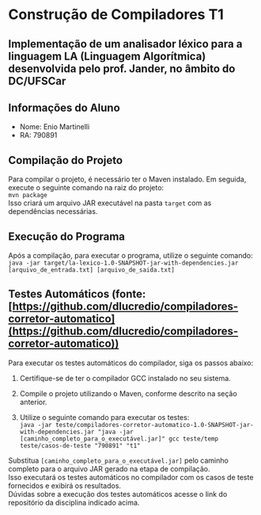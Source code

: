 # Construção de Compiladores T1
## Implementação de um analisador léxico para a linguagem LA (Linguagem Algorítmica) desenvolvida pelo prof. Jander, no âmbito do DC/UFSCar

## Informações do Aluno
- Nome: Enio Martinelli
- RA: 790891

## Compilação do Projeto
Para compilar o projeto, é necessário ter o Maven instalado. Em seguida, execute o seguinte comando na raiz do projeto:  
`mvn package`  
Isso criará um arquivo JAR executável na pasta `target` com as dependências necessárias.

## Execução do Programa
Após a compilação, para executar o programa, utilize o seguinte comando:  
`java -jar target/la-lexico-1.0-SNAPSHOT-jar-with-dependencies.jar [arquivo_de_entrada.txt] [arquivo_de_saida.txt]`  

## Testes Automáticos (fonte: [https://github.com/dlucredio/compiladores-corretor-automatico](https://github.com/dlucredio/compiladores-corretor-automatico))
Para executar os testes automáticos do compilador, siga os passos abaixo:

1. Certifique-se de ter o compilador GCC instalado no seu sistema.

2. Compile o projeto utilizando o Maven, conforme descrito na seção anterior.

3. Utilize o seguinte comando para executar os testes:  
   `java -jar teste/compiladores-corretor-automatico-1.0-SNAPSHOT-jar-with-dependencies.jar "java -jar [caminho_completo_para_o_executável.jar]" gcc teste/temp teste/casos-de-teste "790891" "t1"`  
   
Substitua `[caminho_completo_para_o_executável.jar]` pelo caminho completo para o arquivo JAR gerado na etapa de compilação.  
Isso executará os testes automáticos no compilador com os casos de teste fornecidos e exibirá os resultados.  
Dúvidas sobre a execução dos testes automáticos acesse o link do repositório da disciplina indicado acima.







